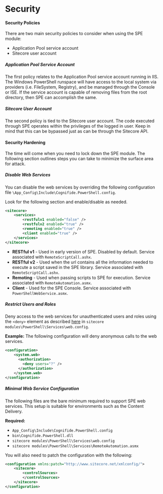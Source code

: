 # Security

#### Security Policies

There are two main security policies to consider when using the SPE module:
* Application Pool service account
* Sitecore user account

##### Application Pool Service Account

The first policy relates to the Application Pool service account running in IIS. The Windows PowerShell runspace will have access to the local system via providers (i.e. FileSystem, Registry), and be managed through the Console or ISE. If the service account is capable of removing files from the root directory, then SPE can accomplish the same.

##### Sitecore User Account

The second policy is tied to the Sitecore user account. The code executed through SPE operates within the privileges of the logged in user. Keep in mind that this can be bypassed just as can be through the Sitecore API.

#### Security Hardening

The time will come when you need to lock down the SPE module. The following section outlines steps you can take to minimize the surface area for attack.

##### Disable Web Services

You can disable the web services by overriding the following configuration file `\App_Config\Include\Cognifide.PowerShell.config`.

Look for the following section and enable/disable as needed.

```xml
<sitecore>
    <services>
        <restfulv1 enabled="false" />
        <restfulv2 enabled="true" />
        <remoting enabled="true" />
        <client enabled="true" />
    </services>
</sitecore>
```

* **RESTful v1** - Used in early version of SPE. Disabled by default. Service associated with `RemoteScriptCall.ashx`.
* **RESTful v2** - Used when the url contains all the information needed to execute a script saved in the SPE library. Service associated with `RemoteScriptCall.ashx`.
* **Remoting** - Used when passing scripts to SPE for execution. Service associated with `RemoteAutomation.asmx`.
* **Client** - Used for the SPE Console. Service associated with `PowerShellWebService.asmx`.

##### Restrict Users and Roles

Deny access to the web services for unauthenticated users and roles using the `<deny>` element as described [here][1] in `sitecore modules\PowerShell\Services\web.config`.

**Example:** The following configuration will deny anonymous calls to the web services.

```xml
<configuration>
    <system.web>
      <authorization>
        <deny users="?" />
      </authorization>
    </system.web>
</configuration>
```

##### Minimal Web Service Configuration

The following files are the bare minimum required to support SPE web services. This setup is suitable for environments such as the Content Delivery.

**Required:**
* `App_Config\Include\Cognifide.PowerShell.config`
* `bin\Cognifide.PowerShell.dll`
* `sitecore modules\PowerShell\Services\web.config`
* `sitecore modules\PowerShell\Services\RemoteAutomation.asmx`
 
You will also need to patch the configuration with the following:

```xml
<configuration xmlns:patch="http://www.sitecore.net/xmlconfig/">
    <sitecore>
        <controlSources>
        </controlSources>
    </sitecore>
</configuration>
```

[1]: https://msdn.microsoft.com/en-us/library/8aeskccd%28v=vs.71%29.aspx